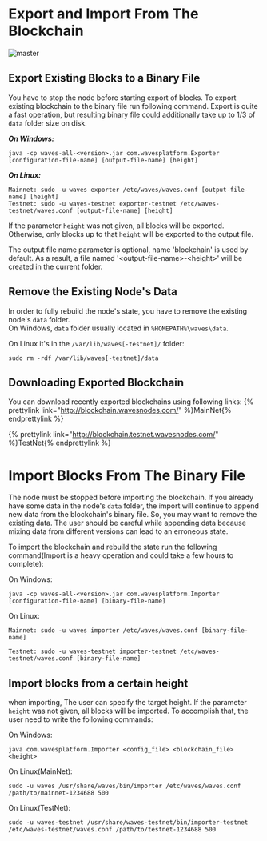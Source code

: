 # Export and Import From The Blockchain

![master](https://img.shields.io/badge/node->%3D0.8.0-4bc51d.svg)



## Export Existing Blocks to a Binary File 

You have to stop the node before starting export of blocks. To export existing blockchain to the binary file run following command. Export is quite a fast operation, but resulting binary file could additionally take up to 1/3 of `data` folder size on disk.

_**On Windows:**_

```
java -cp waves-all-<version>.jar com.wavesplatform.Exporter [configuration-file-name] [output-file-name] [height]
```

_**On Linux:**_

```
Mainnet: sudo -u waves exporter /etc/waves/waves.conf [output-file-name] [height]
Testnet: sudo -u waves-testnet exporter-testnet /etc/waves-testnet/waves.conf [output-file-name] [height]
```

If the parameter `height` was not given, all blocks will be exported. Otherwise, only blocks up to that `height` will be exported to the output file.

The output file name parameter is optional, name 'blockchain' is used by default. As a result, a file named '&lt;output-file-name&gt;-&lt;height&gt;' will be created in the current folder.

## Remove the Existing Node's Data

In order to fully rebuild the node's state, you have to remove the existing node's `data` folder.  
On Windows, `data` folder usually located in `%HOMEPATH%\waves\data`.

On Linux it's in the `/var/lib/waves[-testnet]/` folder:

```
sudo rm -rdf /var/lib/waves[-testnet]/data
```

## Downloading Exported Blockchain

You can download recently exported blockchains using following links:
{% prettylink link="http://blockchain.wavesnodes.com/" %}MainNet{% endprettylink %}

{% prettylink link="http://blockchain.testnet.wavesnodes.com/" %}TestNet{% endprettylink %}

# Import Blocks From The Binary File

The node must be stopped before importing the blockchain. If you already have some data in the node's `data` folder, the import will continue to append new data from the blockchain's binary file. So, you may want to remove the existing data. The user should be careful while appending data because mixing data from different versions can lead to an erroneous state.

To import the blockchain and rebuild the state run the following command\(Import is a heavy operation and could take a few hours to complete\):

On Windows:

```
java -cp waves-all-<version>.jar com.wavesplatform.Importer [configuration-file-name] [binary-file-name]
```

On Linux:

```
Mainnet: sudo -u waves importer /etc/waves/waves.conf [binary-file-name]

Testnet: sudo -u waves-testnet importer-testnet /etc/waves-testnet/waves.conf [binary-file-name]
```

## Import blocks from a certain height

when importing, The user can specify the target height. If the parameter `height` was not given, all blocks will be imported. To accomplish that, the user need to write the following commands:

On Windows:

```
java com.wavesplatform.Importer <config_file> <blockchain_file> <height>
```

On Linux\(MainNet\):

```
sudo -u waves /usr/share/waves/bin/importer /etc/waves/waves.conf /path/to/mainnet-1234688 500
```

On Linux\(TestNet\):

```
sudo -u waves-testnet /usr/share/waves-testnet/bin/importer-testnet /etc/waves-testnet/waves.conf /path/to/testnet-1234688 500
```



